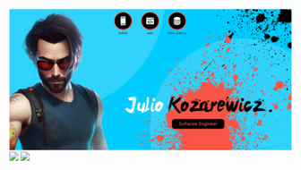 <img src="0_utils/banner_profile.png">
<div align="left" style="width: 100%;">
    <img height="207px" src="https://github-readme-stats.vercel.app/api/?username=juliokozarewicz&theme=transparent&count_private=true&show_icons=true&border_color=0484FD00"/>
    <img height="207px" src="https://github-readme-stats.vercel.app/api/top-langs/?username=juliokozarewicz&layout=compact&langs_count=7&theme=transparent&border_color=0484FD00"/>
</div>
